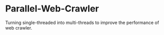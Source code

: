 # Parallel-Web-Crawler
Turning single-threaded into multi-threads to improve the performance of web crawler.
